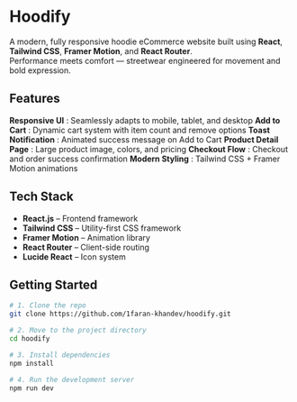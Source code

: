# Hoodify

A modern, fully responsive hoodie eCommerce website built using **React**, **Tailwind CSS**, **Framer Motion**, and **React Router**.  
Performance meets comfort — streetwear engineered for movement and bold expression.

## Features

**Responsive UI** : Seamlessly adapts to mobile, tablet, and desktop
**Add to Cart** : Dynamic cart system with item count and remove options
**Toast Notification** : Animated success message on Add to Cart
**Product Detail Page** : Large product image, colors, and pricing
**Checkout Flow** : Checkout and order success confirmation
**Modern Styling** : Tailwind CSS + Framer Motion animations

##  Tech Stack

- **React.js** – Frontend framework
- **Tailwind CSS** – Utility-first CSS framework
- **Framer Motion** – Animation library
- **React Router** – Client-side routing
- **Lucide React** – Icon system


## Getting Started

```bash
# 1. Clone the repo
git clone https://github.com/1faran-khandev/hoodify.git

# 2. Move to the project directory
cd hoodify

# 3. Install dependencies
npm install 

# 4. Run the development server
npm run dev
